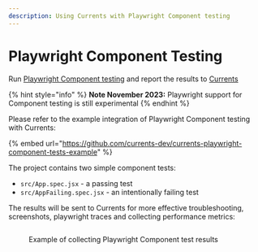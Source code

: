 ```yaml
---
description: Using Currents with Playwright Component testing
---
```


# Playwright Component Testing

Run [Playwright Component testing](https://playwright.dev/docs/test-components) and report the results to [Currents](https://currents.dev/playwright)

{% hint style="info" %}
**Note November 2023:** Playwright support for Component testing is still experimental
{% endhint %}

Please refer to the example integration of Playwright Component testing with Currents:

{% embed url="https://github.com/currents-dev/currents-playwright-component-tests-example" %}

The project contains two simple component tests:

* `src/App.spec.jsx` - a passing test
* `src/AppFailing.spec.jsx` - an intentionally failing test

The results will be sent to Currents for more effective troubleshooting, screenshots, playwright traces and collecting performance metrics:

<figure><img src="../../../.gitbook/assets/280147761-a7b95888-416d-407e-bf00-833f893765a7.gif" alt=""><figcaption><p>Example of collecting Playwright Component test results </p></figcaption></figure>
